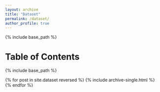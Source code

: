 ```yaml
---
layout: archive
title: "Dataset"
permalink: /dataset/
author_profile: true
---
```


{% include base_path %}

# Table of Contents


{% include base_path %}

{% for post in site.dataset reversed %}
  {% include archive-single.html %}
{% endfor %}

